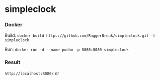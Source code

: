 # simpleclock

### Docker

Build: `docker build https://github.com/RaggerBreak/simpleclock.git -t simpleclock`

Run: `docker run -d --name pwcho -p 8080:8080 simpleclock`

### Result
`http://localhost:8080/` or 
